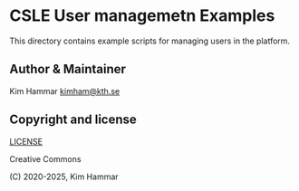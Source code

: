 # CSLE User managemetn Examples

This directory contains example scripts for managing users in the platform.  

## Author & Maintainer

Kim Hammar <kimham@kth.se>

## Copyright and license

[LICENSE](../../LICENSE.md)

Creative Commons

(C) 2020-2025, Kim Hammar